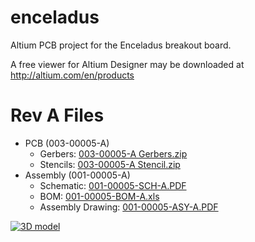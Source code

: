 enceladus
=========

Altium PCB project for the Enceladus breakout board.

A free viewer for Altium Designer may be downloaded at http://altium.com/en/products

Rev A Files
===========

* PCB (003-00005-A)
  * Gerbers: [003-00005-A Gerbers.zip]()
  * Stencils: [003-00005-A Stencil.zip]()
* Assembly (001-00005-A)
  * Schematic: [001-00005-SCH-A.PDF]()
  * BOM: [001-00005-BOM-A.xls]()
  * Assembly Drawing: [001-00005-ASY-A.PDF]()

[![3D model]()]()
